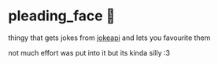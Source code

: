 # pleading_face 🥺

thingy that gets jokes from [jokeapi](https://v2.jokeapi.dev/) and lets you favourite them

not much effort was put into it but its kinda silly :3
